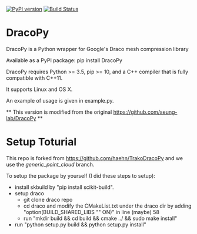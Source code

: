 [![PyPI version](https://badge.fury.io/py/DracoPy.svg)](https://badge.fury.io/py/DracoPy)
[![Build Status](https://travis-ci.org/seung-lab/DracoPy.svg?branch=master)](https://travis-ci.org/seung-lab/DracoPy)

# DracoPy

DracoPy is a Python wrapper for Google's Draco mesh compression library

Available as a PyPI package: pip install DracoPy 

DracoPy requires Python >= 3.5, pip >= 10, and a C++ compiler that is fully compatible with C++11.

It supports Linux and OS X.

An example of usage is given in example.py.

** This version is modified from the original https://github.com/seung-lab/DracoPy **

# Setup Toturial

This repo is forked from https://github.com/haehn/TrakoDracoPy and we use the *generic_point_cloud* branch.

To setup the package by yourself (I did these steps to setup):

+ install skbuild by "pip install scikit-build".
+ setup draco
    - git clone draco repo
    - cd draco and modify the CMakeList.txt under the draco dir by adding "option(BUILD_SHARED_LIBS "" ON)" in line (maybe) 58
    - run "mkdir build && cd build && cmake ../ && sudo make install"
+ run "python setup.py build && python setup.py install"